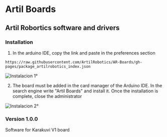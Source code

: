# Artil Boards
## Artil Robortics software and drivers
### Installation
1. In the arduino IDE, copy the link and paste in the preferences section
```
https://raw.githubusercontent.com/ArtilRobotics/AR-Boards/gh-pages/package_artilrobotics_index.json
```

![Instalacion 1°](https://github.com/ArtilRobotics/AR-Boards/blob/main/images/Intalacion%201°.gif)

2. The board must be added in the card manager of the Arduino IDE. In the search engine write "Artil Boards" and install it. Once the installation is complete, close the administrator

![Instalacion 2°](https://github.com/ArtilRobotics/AR-Boards/blob/main/images/Instalacion%202°.gif)
### Version 1.0.0
Software for Karakuvi V1 board
